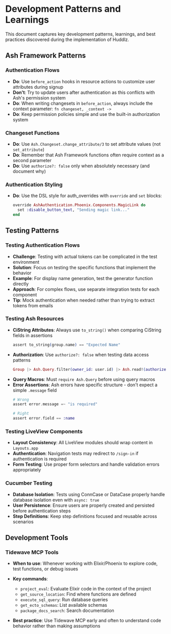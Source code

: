 # Development Patterns and Learnings

This document captures key development patterns, learnings, and best practices discovered during the implementation of Huddlz.

## Ash Framework Patterns

### Authentication Flows

- **Do**: Use `before_action` hooks in resource actions to customize user attributes during signup
- **Don't**: Try to update users after authentication as this conflicts with Ash's permission system
- **Do**: When writing changesets in `before_action`, always include the context parameter: `fn changeset, _context ->`
- **Do**: Keep permission policies simple and use the built-in authorization system

### Changeset Functions

- **Do**: Use `Ash.Changeset.change_attribute/3` to set attribute values (not `set_attribute`)
- **Do**: Remember that Ash Framework functions often require context as a second parameter
- **Do**: Use `authorize?: false` only when absolutely necessary (and document why)

### Authentication Styling

- **Do**: Use the DSL style for auth_overrides with `override` and `set` blocks:
  ```elixir
  override AshAuthentication.Phoenix.Components.MagicLink do
    set :disable_button_text, "Sending magic link..."
  end
  ```

## Testing Patterns

### Testing Authentication Flows

- **Challenge**: Testing with actual tokens can be complicated in the test environment
- **Solution**: Focus on testing the specific functions that implement the behavior
- **Example**: For display name generation, test the generator function directly
- **Approach**: For complex flows, use separate integration tests for each component
- **Tip**: Mock authentication when needed rather than trying to extract tokens from emails

### Testing Ash Resources

- **CiString Attributes**: Always use `to_string()` when comparing CiString fields in assertions
  ```elixir
  assert to_string(group.name) == "Expected Name"
  ```
- **Authorization**: Use `authorize?: false` when testing data access patterns
  ```elixir
  Group |> Ash.Query.filter(owner_id: user.id) |> Ash.read!(authorize?: false)
  ```
- **Query Macros**: Must `require Ash.Query` before using query macros
- **Error Assertions**: Ash errors have specific structure - don't expect a simple `.message` field
  ```elixir
  # Wrong
  assert error.message =~ "is required"

  # Right
  assert error.field == :name
  ```

### Testing LiveView Components

- **Layout Consistency**: All LiveView modules should wrap content in `Layouts.app`
- **Authentication**: Navigation tests may redirect to `/sign-in` if authentication is required
- **Form Testing**: Use proper form selectors and handle validation errors appropriately

### Cucumber Testing

- **Database Isolation**: Tests using ConnCase or DataCase properly handle database isolation even with `async: true`
- **User Persistence**: Ensure users are properly created and persisted before authentication steps
- **Step Definitions**: Keep step definitions focused and reusable across scenarios

## Development Tools

### Tidewave MCP Tools

- **When to use**: Whenever working with Elixir/Phoenix to explore code, test functions, or debug issues
- **Key commands**:
  - `project_eval`: Evaluate Elixir code in the context of the project
  - `get_source_location`: Find where functions are defined
  - `execute_sql_query`: Run database queries
  - `get_ecto_schemas`: List available schemas
  - `package_docs_search`: Search documentation

- **Best practice**: Use Tidewave MCP early and often to understand code behavior rather than making assumptions